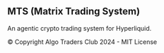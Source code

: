 ## MTS (Matrix Trading System)

An agentic crypto trading system for Hyperliquid.

© Copyright Algo Traders Club 2024 - MIT License
